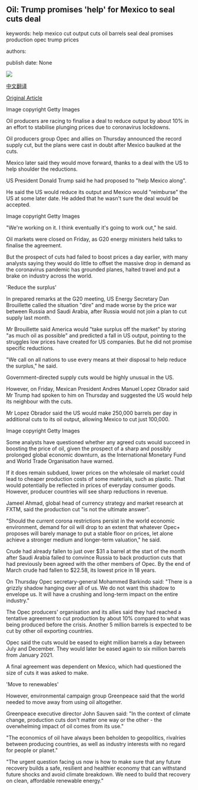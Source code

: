 ## Oil: Trump promises 'help' for Mexico to seal cuts deal

keywords: help mexico cut output cuts oil barrels seal deal promises production opec trump prices

authors: 

publish date: None

![](https://ichef.bbci.co.uk/news/1024/branded_news/5B27/production/_111753332_trump.jpg)

[中文翻译](Oil%3A%20Trump%20promises%20%27help%27%20for%20Mexico%20to%20seal%20cuts%20deal_zh.md)

[Original Article](https://www.bbc.com/news/business-52249103)

Image copyright Getty Images

Oil producers are racing to finalise a deal to reduce output by about 10% in an effort to stabilise plunging prices due to coronavirus lockdowns.

Oil producers group Opec and allies on Thursday announced the record supply cut, but the plans were cast in doubt after Mexico baulked at the cuts.

Mexico later said they would move forward, thanks to a deal with the US to help shoulder the reductions.

US President Donald Trump said he had proposed to "help Mexico along".

He said the US would reduce its output and Mexico would "reimburse" the US at some later date. He added that he wasn't sure the deal would be accepted.

Image copyright Getty Images

"We're working on it. I think eventually it's going to work out," he said.

Oil markets were closed on Friday, as G20 energy ministers held talks to finalise the agreement.

But the prospect of cuts had failed to boost prices a day earlier, with many analysts saying they would do little to offset the massive drop in demand as the coronavirus pandemic has grounded planes, halted travel and put a brake on industry across the world.

'Reduce the surplus'

In prepared remarks at the G20 meeting, US Energy Secretary Dan Brouillette called the situation "dire" and made worse by the price war between Russia and Saudi Arabia, after Russia would not join a plan to cut supply last month.

Mr Brouillette said America would "take surplus off the market" by storing "as much oil as possible" and predicted a fall in US output, pointing to the struggles low prices have created for US companies. But he did not promise specific reductions.

"We call on all nations to use every means at their disposal to help reduce the surplus," he said.

Government-directed supply cuts would be highly unusual in the US.

However, on Friday, Mexican President Andres Manuel Lopez Obrador said Mr Trump had spoken to him on Thursday and suggested the US would help its neighbour with the cuts.

Mr Lopez Obrador said the US would make 250,000 barrels per day in additional cuts to its oil output, allowing Mexico to cut just 100,000.

Image copyright Getty Images

Some analysts have questioned whether any agreed cuts would succeed in boosting the price of oil, given the prospect of a sharp and possibly prolonged global economic downturn, as the International Monetary Fund and World Trade Organisation have warned.

If it does remain subdued, lower prices on the wholesale oil market could lead to cheaper production costs of some materials, such as plastic. That would potentially be reflected in prices of everyday consumer goods. However, producer countries will see sharp reductions in revenue.

Jameel Ahmad, global head of currency strategy and market research at FXTM, said the production cut "is not the ultimate answer".

"Should the current corona restrictions persist in the world economic environment, demand for oil will drop to an extent that whatever Opec+ proposes will barely manage to put a stable floor on prices, let alone achieve a stronger medium and longer-term valuation," he said.

Crude had already fallen to just over $31 a barrel at the start of the month after Saudi Arabia failed to convince Russia to back production cuts that had previously been agreed with the other members of Opec. By the end of March crude had fallen to $22.58, its lowest price in 18 years.

On Thursday Opec secretary-general Mohammed Barkindo said: "There is a grizzly shadow hanging over all of us. We do not want this shadow to envelope us. It will have a crushing and long-term impact on the entire industry."

The Opec producers' organisation and its allies said they had reached a tentative agreement to cut production by about 10% compared to what was being produced before the crisis. Another 5 million barrels is expected to be cut by other oil exporting countries.

Opec said the cuts would be eased to eight million barrels a day between July and December. They would later be eased again to six million barrels from January 2021.

A final agreement was dependent on Mexico, which had questioned the size of cuts it was asked to make.

'Move to renewables'

However, environmental campaign group Greenpeace said that the world needed to move away from using oil altogether.

Greenpeace executive director John Sauven said: "In the context of climate change, production cuts don't matter one way or the other - the overwhelming impact of oil comes from its use."

"The economics of oil have always been beholden to geopolitics, rivalries between producing countries, as well as industry interests with no regard for people or planet."

"The urgent question facing us now is how to make sure that any future recovery builds a safe, resilient and healthier economy that can withstand future shocks and avoid climate breakdown. We need to build that recovery on clean, affordable renewable energy."